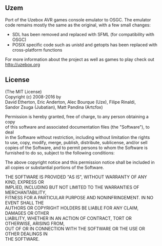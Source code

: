 Uzem
----

Port of the Uzebox AVR games console emulator to OSGC. The emulator code remains mostly the same as the original, with a few small changes:

  * SDL has been removed and replaced with SFML (for compatibility with OSGC)
  * POSIX specific code such as unistd and getopts has been replaced with cross-platform functions

For more information about the project as well as games to play check out http://uzebox.org


License
-------

(The MIT License)  
Copyright (c) 2008-2016 by  
David Etherton, Eric Anderton, Alec Bourque (Uze), Filipe Rinaldi,  
Sandor Zsuga (Jubatian), Matt Pandina (Artcfox)  

Permission is hereby granted, free of charge, to any person obtaining a copy  
of this software and associated documentation files (the "Software"), to deal  
in the Software without restriction, including without limitation the rights  
to use, copy, modify, merge, publish, distribute, sublicense, and/or sell  
copies of the Software, and to permit persons to whom the Software is  
furnished to do so, subject to the following conditions:  

The above copyright notice and this permission notice shall be included in  
all copies or substantial portions of the Software.  

THE SOFTWARE IS PROVIDED "AS IS", WITHOUT WARRANTY OF ANY KIND, EXPRESS OR  
IMPLIED, INCLUDING BUT NOT LIMITED TO THE WARRANTIES OF MERCHANTABILITY,  
FITNESS FOR A PARTICULAR PURPOSE AND NONINFRINGEMENT. IN NO EVENT SHALL THE  
AUTHORS OR COPYRIGHT HOLDERS BE LIABLE FOR ANY CLAIM, DAMAGES OR OTHER  
LIABILITY, WHETHER IN AN ACTION OF CONTRACT, TORT OR OTHERWISE, ARISING FROM,  
OUT OF OR IN CONNECTION WITH THE SOFTWARE OR THE USE OR OTHER DEALINGS IN  
THE SOFTWARE.  